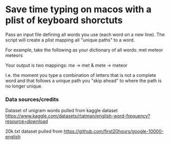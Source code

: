 # Save time typing on macos with a plist of keyboard shorctuts

Pass an input file defining all words you use (each word on a new line). The script will create a plist mapping all "unique paths" to a word.

For example, take the following as your dictionary of all words:
    met
    meteor
    meteors

Your output is two mappings:
    me -> met &
    mete -> meteor

I.e. the moment you type a combination of letters that is not a complete word and that follows a unique path you "skip ahead" to where the path is no longer unique.


### Data sources/credits

Dataset of unigram words pulled from kaggle dataset https://www.kaggle.com/datasets/rtatman/english-word-frequency?resource=download

20k.txt dataset pulled from https://github.com/first20hours/google-10000-english
